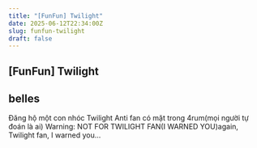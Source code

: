 ```yaml
---
title: "[FunFun] Twilight"
date: 2025-06-12T22:34:00Z
slug: funfun-twilight
draft: false
---
```


## [FunFun] Twilight

## belles

Đăng hộ một con nhóc Twilight Anti fan có mặt trong 4rum(mọi người tự đoán là ai)
 Warning: NOT FOR TWILIGHT FAN(I WARNED YOU)again, Twilight fan, I warned you...